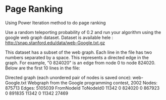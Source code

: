 # Page Ranking
Using Power Iteration method to do page ranking

Use a random teleporting probability of 0.2 and run your algorithm using the google web graph dataset.
Dataset is available hele : http://snap.stanford.edu/data/web-Google.txt.gz

This dataset has a subset of the web graph. Each line in the file has two numbers separated by a space. This represents a directed edge in the graph. For example, "0 824020" is an edge from node 0 to node 824020. Below are the first 10 lines in the file:

Directed graph (each unordered pair of nodes is saved once): web-Google.txt
Webgraph from the Google programming contest, 2002
Nodes: 875713 Edges: 5105039
FromNodeId	ToNodeId0	11342
0	824020
0	867923
0	891835
11342	0
11342	27469
